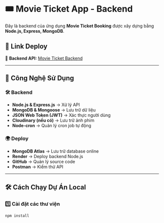 # 🎟️ Movie Ticket App - Backend

Đây là backend của ứng dụng **Movie Ticket Booking** được xây dựng bằng **Node.js, Express, MongoDB**.

## 🚀 Link Deploy  
🔗 **Backend API:** [Movie Ticket Backend](https://movie-ticket-backend-k4wm.onrender.com/)  

---

## 📌 Công Nghệ Sử Dụng  
### **🛠 Backend**
- **Node.js & Express.js** → Xử lý API  
- **MongoDB & Mongoose** → Lưu trữ dữ liệu  
- **JSON Web Token (JWT)** → Xác thực người dùng  
- **Cloudinary (nếu có)** → Lưu trữ ảnh phim  
- **Node-cron** → Quản lý cron job tự động  

### **🌍 Deploy**
- **MongoDB Atlas** → Lưu trữ database online  
- **Render** → Deploy backend Node.js  
- **GitHub** → Quản lý source code  
- **Postman** → Kiểm thử API  

---

## 🛠 Cách Chạy Dự Án Local  
### 1️⃣ **Cài đặt các thư viện**  
```sh
npm install
